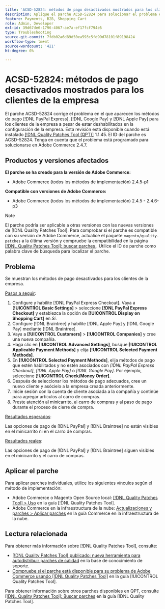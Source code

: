 ```yaml
---
title: 'ACSD-52824: métodos de pago desactivados mostrados para los clientes de la empresa'
description: Aplique el parche ACSD-52824 para solucionar el problema de Adobe Commerce donde aparecen  [!DNL PayPal Express], [!DNL Google Pay], and [!DNL Apple Pay] métodos de pago para clientes de la empresa a pesar de estar deshabilitados en la configuración de la empresa.
feature: Payments, B2B, Shopping Cart
role: Admin, Developer
exl-id: 39d67de6-1796-4067-ae7a-ef17fcf794e5
type: Troubleshooting
source-git-commit: 7fdb02a6d89d50ea593c5fd99d78101f89198424
workflow-type: tm+mt
source-wordcount: '421'
ht-degree: 0%

---
```


# ACSD-52824: métodos de pago desactivados mostrados para los clientes de la empresa

El parche ACSD-52824 corrige el problema en el que aparecen los métodos de pago [!DNL PayPal Express], [!DNL Google Pay] y [!DNL Apple Pay] para los clientes de la empresa a pesar de estar deshabilitados en la configuración de la empresa. Esta revisión está disponible cuando está instalado [[!DNL Quality Patches Tool (QPT)]](https://experienceleague.adobe.com/es/docs/commerce-operations/tools/quality-patches-tool/quality-patches-tool-to-self-serve-quality-patches) 1.1.45. El ID del parche es ACSD-52824. Tenga en cuenta que el problema está programado para solucionarse en Adobe Commerce 2.4.7.

## Productos y versiones afectados

**El parche se ha creado para la versión de Adobe Commerce:**

* Adobe Commerce (todos los métodos de implementación) 2.4.5-p1

**Compatible con versiones de Adobe Commerce:**

* Adobe Commerce (todos los métodos de implementación) 2.4.5 - 2.4.6-p3

>[!NOTE]
>
>El parche podría ser aplicable a otras versiones con las nuevas versiones de [!DNL Quality Patches Tool]. Para comprobar si el parche es compatible con su versión de Adobe Commerce, actualice el paquete `magento/quality-patches` a la última versión y compruebe la compatibilidad en la página [[!DNL Quality Patches Tool]: buscar parches &#x200B;](https://experienceleague.adobe.com/tools/commerce-quality-patches/index.html?lang=es). Utilice el ID de parche como palabra clave de búsqueda para localizar el parche.

## Problema

Se muestran los métodos de pago desactivados para los clientes de la empresa.

<u>Pasos a seguir</u>:

1. Configure y habilite [!DNL PayPal Express Checkout]. Vaya a **[!UICONTROL Basic Settings]** > seleccione **[!DNL PayPal Express Checkout]** y establezca la opción de **[!UICONTROL Display on Shopping Cart]** en *Sí*.
1. Configure [!DNL Braintree] y habilite [!DNL Apple Pay] y [!DNL Google Pay] mediante [!DNL Braintree].
1. Vaya a **[!UICONTROL Customers]** > **[!UICONTROL Companies]** y cree una nueva compañía.
1. Haga clic en **[!UICONTROL Advanced Settings]**, busque **[!UICONTROL Applicable Payment Methods]** y elija **[!UICONTROL Selected Payment Methods]**.
1. En **[!UICONTROL Selected Payment Methods]**, elija métodos de pago que estén habilitados y no estén asociados con *[!DNL PayPal Express Checkout]*, *[!DNL Apple Pay]* o *[!DNL Google Pay]*. Por ejemplo, seleccione **[!UICONTROL Check/Money Order]**.
1. Después de seleccionar los métodos de pago adecuados, cree un nuevo cliente y asócielo a la empresa creada anteriormente.
1. Inicie sesión con la cuenta de cliente asociada a la compañía y continúe para agregar artículos al carro de compras.
1. Preste atención al minicarrito, al carro de compras y al paso de pago durante el proceso de cierre de compra.

<u>Resultados esperados</u>:

Las opciones de pago de [!DNL PayPal] y [!DNL Braintree] no están visibles en el minicarrito ni en el carro de compras.

<u>Resultados reales</u>:

Las opciones de pago de [!DNL PayPal] y [!DNL Braintree] siguen visibles en el minicarrito y el carro de compras.

## Aplicar el parche

Para aplicar parches individuales, utilice los siguientes vínculos según el método de implementación:

* Adobe Commerce o Magento Open Source local: [[!DNL Quality Patches Tool] > Uso](/help/tools/quality-patches-tool/usage.md) en la guía [!DNL Quality Patches Tool].
* Adobe Commerce en la infraestructura de la nube: [Actualizaciones y parches > Aplicar parches](https://experienceleague.adobe.com/docs/commerce-cloud-service/user-guide/develop/upgrade/apply-patches.html?lang=es) en la guía Commerce en la infraestructura de la nube.

## Lectura relacionada

Para obtener más información sobre [!DNL Quality Patches Tool], consulte:

* [[!DNL Quality Patches Tool] publicado: nueva herramienta para autodistribuir parches de calidad](https://experienceleague.adobe.com/es/docs/commerce-operations/tools/quality-patches-tool/quality-patches-tool-to-self-serve-quality-patches) en la base de conocimiento de soporte.
* [Compruebe si el parche está disponible para su problema de Adobe Commerce usando [!DNL Quality Patches Tool]](/help/tools/quality-patches-tool/patches-available-in-qpt/check-patch-for-magento-issue-with-magento-quality-patches.md) en la guía [!UICONTROL Quality Patches Tool].


Para obtener información sobre otros parches disponibles en QPT, consulte [[!DNL Quality Patches Tool]: Buscar parches](https://experienceleague.adobe.com/tools/commerce-quality-patches/index.html?lang=es) en la guía [!DNL Quality Patches Tool].
